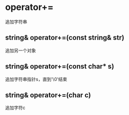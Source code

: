 # operator+=
追加字符串


## string& operator+=(const string& str)
追加另一个对象

## string& operator+=(const char* s)
追加字符串指针s，直到'\0'结束

## string& operator+=(char c)
追加字符c